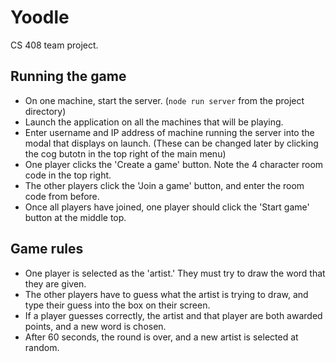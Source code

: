 # Yoodle
CS 408 team project.

## Running the game
* On one machine, start the server. (`node run server` from the project directory)
* Launch the application on all the machines that will be playing.
* Enter username and IP address of machine running the server into the modal that displays on launch. (These can be changed later by clicking the cog butotn in the top right of the main menu)
* One player clicks the 'Create a game' button.  Note the 4 character room code in the top right. 
* The other players click the 'Join a game' button, and enter the room code from before.
* Once all players have joined, one player should click the 'Start game' button at the middle top.

## Game rules
* One player is selected as the 'artist.'  They must try to draw the word that they are given.
* The other players have to guess what the artist is trying to draw, and type their guess into the box on their screen.
* If a player guesses correctly, the artist and that player are both awarded points, and a new word is chosen.
* After 60 seconds, the round is over, and a new artist is selected at random.
